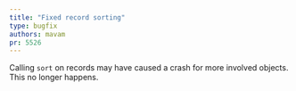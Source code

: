 ```yaml
---
title: "Fixed record sorting"
type: bugfix
authors: mavam
pr: 5526
---
```


Calling `sort` on records may have caused a crash for more involved objects. This no longer happens.
